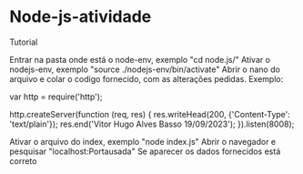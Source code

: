 # Node-js-atividade
Tutorial

Entrar na pasta onde está o node-env, exemplo "cd node.js/"
Ativar o nodejs-env, exemplo "source ./nodejs-env/bin/activate"
Abrir o nano do arquivo e colar o codigo fornecido, com as alterações pedidas. Exemplo:

var http = require('http');

http.createServer(function (req, res) {
  res.writeHead(200, {'Content-Type': 'text/plain'});
  res.end('Vitor Hugo Alves Basso 19/09/2023');
}).listen(8008);

Ativar o arquivo do index, exemplo "node index.js"
Abrir o navegador e pesquisar "localhost:Portausada"
Se aparecer os dados fornecidos está correto
